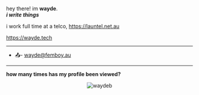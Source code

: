hey there! im **wayde**.  
***i write things***

i work full time at a telco, https://launtel.net.au

https://wayde.tech

-----------
- 📤- wayde@femboy.au

------------

**how many times has my profile been viewed?**

 <p align="center"> <img src="https://komarev.com/ghpvc/?username=waydebx&label=Profile%20views&color=00ffff&style=flat" alt="waydeb" /> </p>
 
